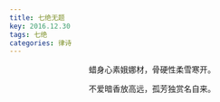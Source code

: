 ```yaml
---
title: 七绝无题
key: 2016.12.30
tags: 七绝
categories: 律诗
---
```


<p align="center">蜡身心素娥娜材，骨硬性柔雪寒开。
</p>
<p align="center">不爱暗香放高远，孤芳独赏名自来。
</p>
